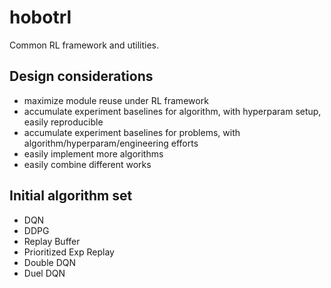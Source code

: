 # hobotrl

Common RL framework and utilities.

## Design considerations

* maximize module reuse under RL framework
* accumulate experiment baselines for algorithm, with hyperparam setup, easily reproducible
* accumulate experiment baselines for problems, with algorithm/hyperparam/engineering efforts
* easily implement more algorithms
* easily combine different works

## Initial algorithm set

* DQN
* DDPG
* Replay Buffer
* Prioritized Exp Replay
* Double DQN
* Duel DQN

